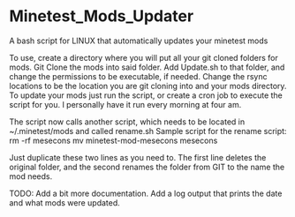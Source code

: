 Minetest_Mods_Updater
=====================

A bash script for LINUX that automatically updates your minetest mods

To use, create a directory where you will put all your git cloned folders for mods. Git Clone the mods into said folder. Add Update.sh to that folder, and change the permissions to be executable, if needed. Change the rsync locations to be the location you are git cloning into and your mods directory. To update your mods just run the script, or create a cron job to execute the script for you. I personally have it run every morning at four am.

The script now calls another script, which needs to be located in ~/.minetest/mods and called rename.sh
Sample script for the rename script:
rm -rf mesecons
mv minetest-mod-mesecons mesecons

Just duplicate these two lines as you need to. The first line deletes the original folder, and the second renames the folder from GIT to the name the mod needs.

TODO:
Add a bit more documentation.
Add a log output that prints the date and what mods were updated.
